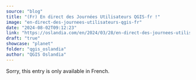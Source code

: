 ```yaml
---
source: "blog"
title: "(Fr) En direct des Journées Utilisateurs QGIS-fr !"
image: "en-direct-des-journees-utilisateurs-qgis-fr"
date: "2024-08-02T09:12:23"
link: "https://oslandia.com/en/2024/03/28/en-direct-des-journees-utilisateurs-qgis-fr/"
draft: "true"
showcase: "planet"
folder: "qgis_oslandia"
author: "QGIS Oslandia"
---
```


Sorry, this entry is only available in French.
